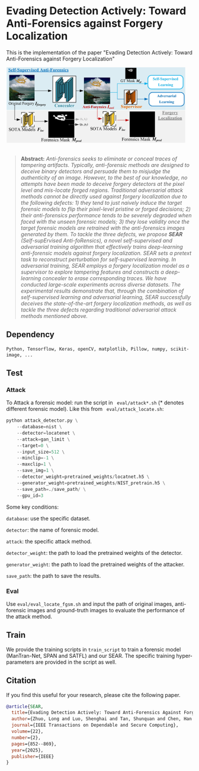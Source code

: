 # Evading Detection Actively: Toward Anti-Forensics against Forgery Localization

This is the implementation of the paper "Evading Detection Actively: Toward Anti-Forensics against Forgery Localization"

<img src="./main.jpg" width="96%" >


<br>
<br>

>**Abstract:** *Anti-forensics seeks to eliminate or conceal traces of tampering artifacts. Typically, anti-forensic methods are designed to deceive binary detectors and persuade them to misjudge the authenticity of an image. However, to the best of our knowledge, no attempts have been made to deceive forgery detectors at the pixel level and mis-locate forged regions. Traditional adversarial attack methods cannot be directly used against forgery localization due to the following defects: 1) they tend to just naively induce the target forensic models to flip their pixel-level pristine or forged decisions; 2) their anti-forensics performance tends to be severely degraded when faced with the unseen forensic models; 3) they lose validity once the target forensic models are retrained with the anti-forensics images generated by them. To tackle the three defects, we propose **SEAR** (Self-supErvised Anti-foRensics), a novel self-supervised and adversarial training algorithm that effectively trains deep-learning anti-forensic models against forgery localization. SEAR sets a pretext task to reconstruct perturbation for self-supervised learning. In adversarial training, SEAR employs a forgery localization model as a supervisor to explore tampering features and constructs a deep-learning concealer to erase corresponding traces. We have conducted large-scale experiments across diverse datasets. The experimental results demonstrate that, through the combination of self-supervised learning and adversarial learning, SEAR successfully deceives the state-of-the-art forgery localization methods, as well as tackle the three defects regarding traditional adversarial attack methods mentioned above.*

## Dependency

```
Python, Tensorflow, Keras, openCV, matplotlib, Pillow, numpy, scikit-image, ...
```

## Test

### Attack 

To Attack a forensic model: run the script in ` eval/attack*.sh` (* denotes different forensic model). Like this from ` eval/attack_locate.sh`:

```python
python attack_detector.py \
    --database=nist \
    --detector=locatenet \
    --attack=gan_limit \
    --target=0 \
    --input_size=512 \
    --minclip=-1 \
    --maxclip=1 \
    --save_img=1 \
    --detector_weight=pretrained_weights/locatnet.h5 \
    --generator_weight=pretrained_weights/NIST_pretrain.h5 \
    --save_path=./save_path/ \
    --gpu_id=3
```

Some key conditions:

`database`: use the specific dataset.

`detector`: the name of forensic model.

`attack`: the specific attack method.

`detector_weight`: the path to load the pretrained weights of the detector.

`generator_weight`: the path to load the pretrained weights of the attacker.

`save_path`: the path to save the results.

### Eval
Use `eval/eval_locate_fgsm.sh` and input the path of original images, anti-forensic images and ground-truth images to evaluate the performance of the attack method.


## Train

We provide the training scripts in `train_script` to train a forensic model (ManTran-Net, SPAN and SATFL) and our SEAR. The specific training hyper-parameters are provided in the script as well.



## Citation
If you find this useful for your research, please cite the following paper.
```bibtex
@article{SEAR,
  title={Evading Detection Actively: Toward Anti-Forensics Against Forgery Localization},
  author={Zhuo, Long and Luo, Shenghai and Tan, Shunquan and Chen, Han and Li, Bin and Huang, Jiwu},
  journal={IEEE Transactions on Dependable and Secure Computing},
  volume={22},
  number={2},
  pages={852--869},
  year={2025},
  publisher={IEEE}
}
```
